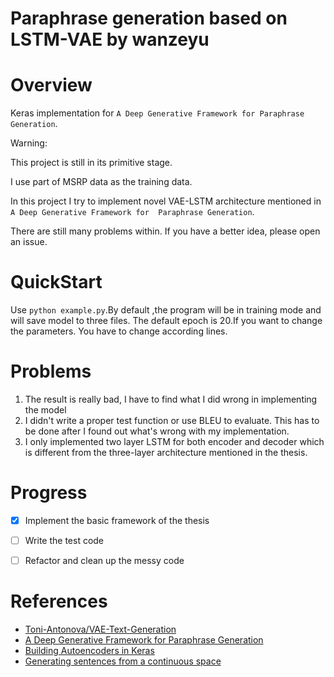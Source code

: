 # Paraphrase generation based on LSTM-VAE by wanzeyu
# Overview
Keras implementation for 
`A Deep Generative Framework for Paraphrase Generation`.

Warning:

This project is still in its primitive stage. 

I use part of MSRP data as the training data.


In this project I try to implement novel VAE-LSTM architecture mentioned in `A Deep Generative Framework for 
Paraphrase Generation`.

There are still many problems within. 
If you have a better idea, please open an issue.

# QuickStart
Use `python example.py`.By default ,the program will be in training mode and 
will save model to three files. The default epoch is 20.If you want to change
the parameters. You have to change according lines.

# Problems
1. The result is really bad, I have to find what I did wrong in 
implementing the model
2. I didn't write a proper test function or use BLEU to 
evaluate. This has to be done after I found out what's wrong 
with my implementation.
3. I only implemented two layer LSTM for both encoder and decoder
which is different from the three-layer architecture mentioned
in the thesis.

# Progress
- [x] Implement the basic framework of the thesis
- [ ] Write the test code
- [ ] Refactor and clean up the messy code




# References
- [Toni-Antonova/VAE-Text-Generation](https://github.com/Toni-Antonova/VAE-Text-Generation)
- [A Deep Generative Framework for Paraphrase Generation](https://arxiv.org/pdf/1709.05074.pdf)
- [Building Autoencoders in Keras](https://blog.keras.io/building-autoencoders-in-keras.html)
- [Generating sentences from a continuous space](https://arxiv.org/abs/1511.06349)
